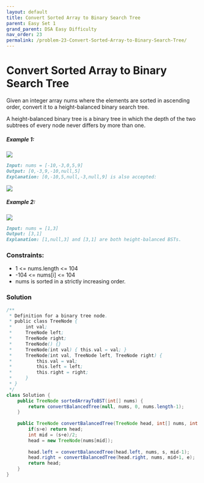 ```yaml
---
layout: default
title: Convert Sorted Array to Binary Search Tree
parent: Easy Set 1
grand_parent: DSA Easy Difficulty
nav_order: 23
permalink: /problem-23-Convert-Sorted-Array-to-Binary-Search-Tree/
---
```

# Convert Sorted Array to Binary Search Tree

Given an integer array nums where the elements are sorted in ascending order, convert it to a height-balanced binary search tree.

A height-balanced binary tree is a binary tree in which the depth of the two subtrees of every node never differs by more than one.

##### Example 1:

![](../../assets/images/ds/btree1.jpeg)
```markdown
Input: nums = [-10,-3,0,5,9]
Output: [0,-3,9,-10,null,5]
Explanation: [0,-10,5,null,-3,null,9] is also accepted:
```
![](../../assets/images/ds/btree2.jpeg)

##### Example 2:
![](../../assets/images/ds/btree.jpeg)

````markdown
Input: nums = [1,3]
Output: [3,1]
Explanation: [1,null,3] and [3,1] are both height-balanced BSTs.

````
### Constraints:
* 1 <= nums.length <= 104
* -104 <= nums[i] <= 104
* nums is sorted in a strictly increasing order.

### Solution
```java
/**
 * Definition for a binary tree node.
 * public class TreeNode {
 *     int val;
 *     TreeNode left;
 *     TreeNode right;
 *     TreeNode() {}
 *     TreeNode(int val) { this.val = val; }
 *     TreeNode(int val, TreeNode left, TreeNode right) {
 *         this.val = val;
 *         this.left = left;
 *         this.right = right;
 *     }
 * }
 */
class Solution {
    public TreeNode sortedArrayToBST(int[] nums) {
        return convertBalancedTree(null, nums, 0, nums.length-1);
    }
    
    public TreeNode convertBalancedTree(TreeNode head, int[] nums, int s, int e){
        if(s>e) return head;
        int mid = (s+e)/2;
        head = new TreeNode(nums[mid]);
        
        head.left = convertBalancedTree(head.left, nums, s, mid-1);
        head.right = convertBalancedTree(head.right, nums, mid+1, e);
        return head;
    }
}
```